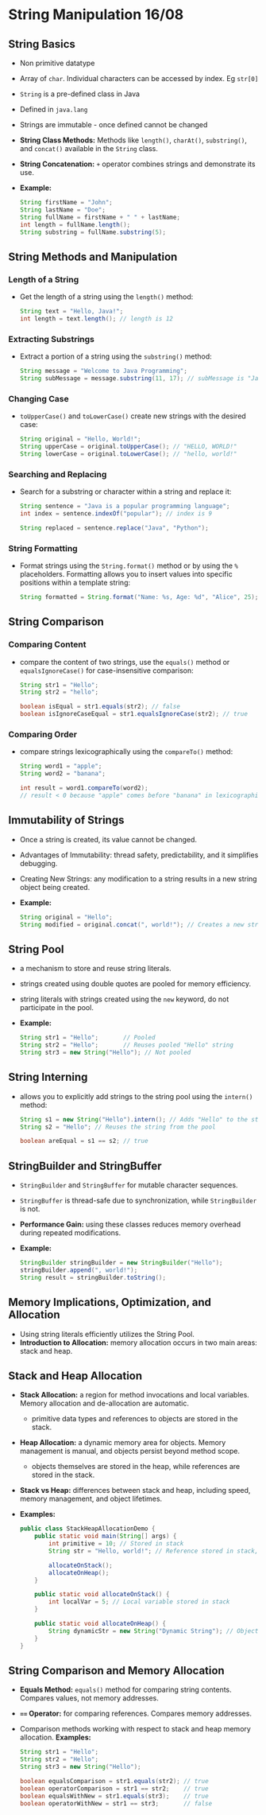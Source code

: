 # String Manipulation 16/08

## String Basics

- Non primitive datatype
- Array of `char`. Individual characters can be accessed by index. Eg `str[0]`
- `String` is a pre-defined class in Java
- Defined in `java.lang`
- Strings are immutable - once defined cannot be changed
- **String Class Methods:** Methods like `length()`, `charAt()`, `substring()`, and `concat()` available in the `String` class.
- **String Concatenation:** `+` operator combines strings and demonstrate its use.
- **Example:**

    ```java
    String firstName = "John";
    String lastName = "Doe";
    String fullName = firstName + " " + lastName;
    int length = fullName.length();
    String substring = fullName.substring(5);
    ```

## String Methods and Manipulation

### Length of a String

- Get the length of a string using the `length()` method:

    ```java
    String text = "Hello, Java!";
    int length = text.length(); // length is 12
    ```

### Extracting Substrings

- Extract a portion of a string using the `substring()` method:

    ```java
    String message = "Welcome to Java Programming";
    String subMessage = message.substring(11, 17); // subMessage is "Java"
    ```

### Changing Case

- `toUpperCase()` and `toLowerCase()` create new strings with the desired case:

    ```java
    String original = "Hello, World!";
    String upperCase = original.toUpperCase(); // "HELLO, WORLD!"
    String lowerCase = original.toLowerCase(); // "hello, world!"
    ```

### Searching and Replacing

- Search for a substring or character within a string and replace it:

    ```java
    String sentence = "Java is a popular programming language";
    int index = sentence.indexOf("popular"); // index is 9

    String replaced = sentence.replace("Java", "Python");
    ```

### String Formatting

- Format strings using the `String.format()` method or by using the `%` placeholders. Formatting allows you to insert values into specific positions within a template string:

    ```java
    String formatted = String.format("Name: %s, Age: %d", "Alice", 25);
    ```

## String Comparison

### Comparing Content

- compare the content of two strings, use the `equals()` method or `equalsIgnoreCase()` for case-insensitive comparison:

    ```java
    String str1 = "Hello";
    String str2 = "hello";

    boolean isEqual = str1.equals(str2); // false
    boolean isIgnoreCaseEqual = str1.equalsIgnoreCase(str2); // true
    ```

### Comparing Order

- compare strings lexicographically using the `compareTo()` method:

    ```java
    String word1 = "apple";
    String word2 = "banana";

    int result = word1.compareTo(word2);
    // result < 0 because "apple" comes before "banana" in lexicographic order
    ```

## Immutability of Strings

- Once a string is created, its value cannot be changed.
- Advantages of Immutability: thread safety, predictability, and it simplifies debugging.
- Creating New Strings: any modification to a string results in a new string object being created.
- **Example:**

    ```java
    String original = "Hello";
    String modified = original.concat(", world!"); // Creates a new string
    ```

## String Pool

- a mechanism to store and reuse string literals.
- strings created using double quotes are pooled for memory efficiency.
- string literals with strings created using the `new` keyword, do not participate in the pool.
- **Example:**

    ```java
    String str1 = "Hello";       // Pooled
    String str2 = "Hello";       // Reuses pooled "Hello" string
    String str3 = new String("Hello"); // Not pooled
    ```

## String Interning

- allows you to explicitly add strings to the string pool using the `intern()` method:

    ```java
    String s1 = new String("Hello").intern(); // Adds "Hello" to the string pool
    String s2 = "Hello"; // Reuses the string from the pool

    boolean areEqual = s1 == s2; // true
    ```

## StringBuilder and StringBuffer

- `StringBuilder` and `StringBuffer` for mutable character sequences.
- `StringBuffer` is thread-safe due to synchronization, while `StringBuilder` is not.
- **Performance Gain:** using these classes reduces memory overhead during repeated modifications.
- **Example:**

    ```java
    StringBuilder stringBuilder = new StringBuilder("Hello");
    stringBuilder.append(", world!");
    String result = stringBuilder.toString();
    ```

## Memory Implications, Optimization, and Allocation

- Using string literals efficiently utilizes the String Pool.
- **Introduction to Allocation:** memory allocation occurs in two main areas: stack and heap.

## Stack and Heap Allocation

- **Stack Allocation:**  a region for method invocations and local variables. Memory allocation and de-allocation are automatic.
  - primitive data types and references to objects are stored in the stack.
- **Heap Allocation:** a dynamic memory area for objects. Memory management is manual, and objects persist beyond method scope.
  - objects themselves are stored in the heap, while references are stored in the stack.
- **Stack vs Heap:** differences between stack and heap, including speed, memory management, and object lifetimes.
- **Examples:**

    ```java
    public class StackHeapAllocationDemo {
        public static void main(String[] args) {
            int primitive = 10; // Stored in stack
            String str = "Hello, world!"; // Reference stored in stack, object in heap

            allocateOnStack();
            allocateOnHeap();
        }

        public static void allocateOnStack() {
            int localVar = 5; // Local variable stored in stack
        }

        public static void allocateOnHeap() {
            String dynamicStr = new String("Dynamic String"); // Object and reference in heap
        }
    }
    ```

## String Comparison and Memory Allocation

- **Equals Method:** `equals()` method for comparing string contents. Compares values, not memory addresses.
- **`==` Operator:**  for comparing references. Compares memory addresses.
- Comparison methods working with respect to stack and heap memory allocation. **Examples:**

    ```java
    String str1 = "Hello";
    String str2 = "Hello";
    String str3 = new String("Hello");

    boolean equalsComparison = str1.equals(str2); // true
    boolean operatorComparison = str1 == str2;    // true
    boolean equalsWithNew = str1.equals(str3);    // true
    boolean operatorWithNew = str1 == str3;       // false
    ```
